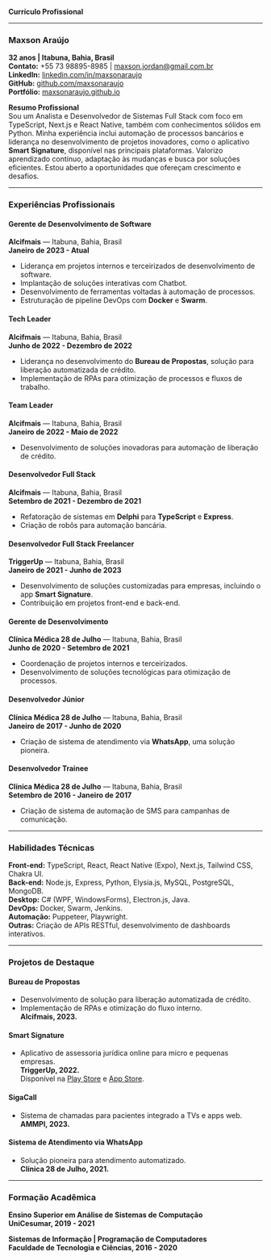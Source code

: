 **Currículo Profissional**

---

### **Maxson Araújo**  
**32 anos | Itabuna, Bahia, Brasil**  
**Contato:** +55 73 98895-8985 | maxson.jordan@gmail.com.br  
**LinkedIn:** [linkedin.com/in/maxsonaraujo](https://www.linkedin.com/in/maxsonaraujo)  
**GitHub:** [github.com/maxsonaraujo](https://github.com/maxsonaraujo)  
**Portfólio:** [maxsonaraujo.github.io](https://maxsonaraujo.github.io)

**Resumo Profissional**  
Sou um Analista e Desenvolvedor de Sistemas Full Stack com foco em TypeScript, Next.js e React Native, também com conhecimentos sólidos em Python. Minha experiência inclui automação de processos bancários e liderança no desenvolvimento de projetos inovadores, como o aplicativo **Smart Signature**, disponível nas principais plataformas. Valorizo aprendizado contínuo, adaptação às mudanças e busca por soluções eficientes. Estou aberto a oportunidades que ofereçam crescimento e desafios.

---

### **Experiências Profissionais**

#### **Gerente de Desenvolvimento de Software**  
**Alcifmais**  — Itabuna, Bahia, Brasil  
**Janeiro de 2023 - Atual**
- Liderança em projetos internos e terceirizados de desenvolvimento de software.
- Implantação de soluções interativas com Chatbot.
- Desenvolvimento de ferramentas voltadas à automação de processos.
- Estruturação de pipeline DevOps com **Docker** e **Swarm**.

#### **Tech Leader**  
**Alcifmais**  — Itabuna, Bahia, Brasil  
**Junho de 2022 - Dezembro de 2022**
- Liderança no desenvolvimento do **Bureau de Propostas**, solução para liberação automatizada de crédito.
- Implementação de RPAs para otimização de processos e fluxos de trabalho.

#### **Team Leader**  
**Alcifmais**  — Itabuna, Bahia, Brasil  
**Janeiro de 2022 - Maio de 2022**
- Desenvolvimento de soluções inovadoras para automação de liberação de crédito.

#### **Desenvolvedor Full Stack**  
**Alcifmais**  — Itabuna, Bahia, Brasil  
**Setembro de 2021 - Dezembro de 2021**
- Refatoração de sistemas em **Delphi** para **TypeScript** e **Express**.
- Criação de robôs para automação bancária.

#### **Desenvolvedor Full Stack Freelancer**  
**TriggerUp**  — Itabuna, Bahia, Brasil  
**Janeiro de 2021 - Junho de 2023**
- Desenvolvimento de soluções customizadas para empresas, incluindo o app **Smart Signature**.
- Contribuição em projetos front-end e back-end.

#### **Gerente de Desenvolvimento**  
**Clínica Médica 28 de Julho**  — Itabuna, Bahia, Brasil  
**Junho de 2020 - Setembro de 2021**
- Coordenação de projetos internos e terceirizados.
- Desenvolvimento de soluções tecnológicas para otimização de processos.

#### **Desenvolvedor Júnior**  
**Clínica Médica 28 de Julho**  — Itabuna, Bahia, Brasil  
**Janeiro de 2017 - Junho de 2020**
- Criação de sistema de atendimento via **WhatsApp**, uma solução pioneira.

#### **Desenvolvedor Trainee**  
**Clínica Médica 28 de Julho**  — Itabuna, Bahia, Brasil  
**Setembro de 2016 - Janeiro de 2017**
- Criação de sistema de automação de SMS para campanhas de comunicação.

---

### **Habilidades Técnicas**

**Front-end:** TypeScript, React, React Native (Expo), Next.js, Tailwind CSS, Chakra UI.  
**Back-end:** Node.js, Express, Python, Elysia.js, MySQL, PostgreSQL, MongoDB.  
**Desktop:** C# (WPF, WindowsForms), Electron.js, Java.  
**DevOps:** Docker, Swarm, Jenkins.  
**Automação:** Puppeteer, Playwright.  
**Outras:** Criação de APIs RESTful, desenvolvimento de dashboards interativos.

---

### **Projetos de Destaque**

#### **Bureau de Propostas**  
- Desenvolvimento de solução para liberação automatizada de crédito.  
- Implementação de RPAs e otimização do fluxo interno.  
**Alcifmais, 2023.**

#### **Smart Signature**  
- Aplicativo de assessoria jurídica online para micro e pequenas empresas.  
**TriggerUp, 2022.**  
Disponível na [Play Store](https://play.google.com/store/apps/details?id=br.com.smartsignature) e [App Store](https://apps.apple.com/us/app/smart-signature/id1577219766).

#### **SigaCall**  
- Sistema de chamadas para pacientes integrado a TVs e apps web.  
**AMMPI, 2023.**

#### **Sistema de Atendimento via WhatsApp**  
- Solução pioneira para atendimento automatizado.  
**Clínica 28 de Julho, 2021.**

---

### **Formação Acadêmica**

**Ensino Superior em Análise de Sistemas de Computação**  
**UniCesumar, 2019 - 2021**

**Sistemas de Informação | Programação de Computadores**  
**Faculdade de Tecnologia e Ciências, 2016 - 2020**

